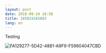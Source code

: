 ```yaml
---
layout: post
date: 2018-09-24 16:58
title: 185824165803
lang: en
---
```

Testing 

![FA129277-5D42-4881-A9F9-F59604047CBD](https://www.gr36.com/_micro/img/2018-09-24/fa129277-5d42-4881-a9f9-f59604047cbd.jpeg)

